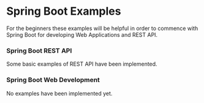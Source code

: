 # Spring Boot Examples
For the beginners these examples will be helpful in order to commence 
with Spring Boot for developing Web Applications and REST API.

### Spring Boot REST API
Some basic examples of REST API have been implemented.

### Spring Boot Web Development
No examples have been implemented yet.